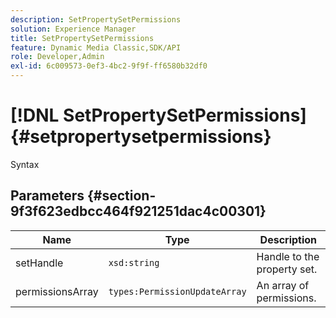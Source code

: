 ```yaml
---
description: SetPropertySetPermissions
solution: Experience Manager
title: SetPropertySetPermissions
feature: Dynamic Media Classic,SDK/API
role: Developer,Admin
exl-id: 6c009573-0ef3-4bc2-9f9f-ff6580b32df0
---
```

# [!DNL SetPropertySetPermissions]{#setpropertysetpermissions}

 Syntax 

## Parameters {#section-9f3f623edbcc464f921251dac4c00301}

|  Name  | Type  | Description  |
|---|---|---|
|  setHandle  | `xsd:string`  | Handle to the property set.  |
|  permissionsArray  | `types:PermissionUpdateArray`  | An array of permissions.  |
